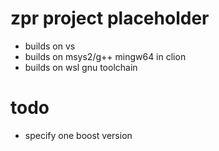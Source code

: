 # zpr project placeholder

- builds on vs
- builds on msys2/g++ mingw64 in clion
- builds on wsl gnu toolchain

# todo

- specify one boost version
